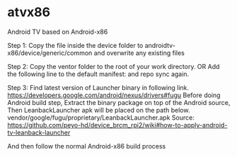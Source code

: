 # atvx86
Android TV based on Android-x86

Step 1:
   Copy the file inside the device folder to androidtv-x86/device/generic/common and overwrite any existing files
   
Step 2:
   Copy the ventor folder to the root of your work directory.
   OR
     Add the following line to the default manifest: 
     <project path="device/google/atv" name="device/google/atv" groups="device,fugu,broadcom_pdk,generic_fs"/>
     and repo sync again.
     
Step 3: 
   Find latest version of Launcher binary in following link.
   https://developers.google.com/android/nexus/drivers#fugu
   Before doing Android build step, Extract the binary package on top of the Android source, Then LeanbackLauncher apk will be placed on the path below.
   vendor/google/fugu/proprietary/LeanbackLauncher.apk
   Source: https://github.com/peyo-hd/device_brcm_rpi2/wiki#how-to-apply-android-tv-leanback-launcher
   
And then follow the normal Android-x86 build process
